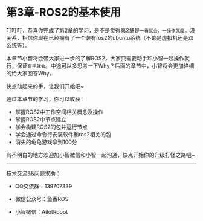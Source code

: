 # 第3章-ROS2的基本使用

叮叮叮，恭喜你完成了第2章的学习，是不是觉得第2章是`一看就会，一操作就废`。没关系，相信你现在已经拥有了一个装有ros2的ubuntu系统（不论是虚拟机还是双系统等）。

本章节小智将会带大家进一步的了解ROS2，大家只需要动手和小智一起操作就行，保证`有手就会`。中途可以多思考一下Why？后面的章节中，小智将会更加详细的给大家回答Why。

快点动起来的手，让我们开始吧~




通过本章节的学习，你可以收获：

- 掌握ROS2中工作空间相关概念及操作
- 掌握ROS2中节点建立                                                                                                                                            
- 学会构建ROS2的包并运行节点
- 学会通过命令行安装软件和ros2相关的包
- 消失的龟龟游戏拿到100分



有不明白的地方欢迎加小智微信和小智一起沟通，快点开始你的升级打怪之路吧~



------


技术交流&&问题求助：

- QQ交流群：139707339

- 微信公众号：鱼香ROS

- 小智微信：AiIotRobot





